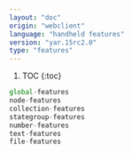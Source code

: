 ```yaml
---
layout: "doc"
origin: "webclient"
language: "handheld features"
version: "yar.15rc2.0"
type: "features"
---
```


1. TOC
{:toc}

```js
global-features
node-features
collection-features
stategroup-features
number-features
text-features
file-features
```
